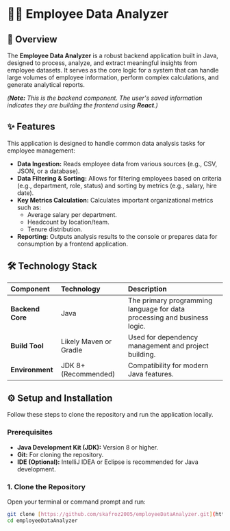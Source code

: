 # 👨‍💻 Employee Data Analyzer

## 🚀 Overview

The **Employee Data Analyzer** is a robust backend application built in Java, designed to process, analyze, and extract meaningful insights from employee datasets. It serves as the core logic for a system that can handle large volumes of employee information, perform complex calculations, and generate analytical reports.

*(**Note:** This is the backend component. The user's saved information indicates they are building the frontend using **React**.)*

## ✨ Features

This application is designed to handle common data analysis tasks for employee management:

* **Data Ingestion:** Reads employee data from various sources (e.g., CSV, JSON, or a database).
* **Data Filtering & Sorting:** Allows for filtering employees based on criteria (e.g., department, role, status) and sorting by metrics (e.g., salary, hire date).
* **Key Metrics Calculation:** Calculates important organizational metrics such as:
    * Average salary per department.
    * Headcount by location/team.
    * Tenure distribution.
* **Reporting:** Outputs analysis results to the console or prepares data for consumption by a frontend application.

## 🛠️ Technology Stack

| Component | Technology | Description |
| :--- | :--- | :--- |
| **Backend Core** | Java | The primary programming language for data processing and business logic. |
| **Build Tool** | Likely Maven or Gradle | Used for dependency management and project building. |
| **Environment** | JDK 8+ (Recommended) | Compatibility for modern Java features. |

## ⚙️ Setup and Installation

Follow these steps to clone the repository and run the application locally.

### Prerequisites

* **Java Development Kit (JDK):** Version 8 or higher.
* **Git:** For cloning the repository.
* **IDE (Optional):** IntelliJ IDEA or Eclipse is recommended for Java development.

### 1. Clone the Repository

Open your terminal or command prompt and run:

```bash
git clone [https://github.com/skafroz2005/employeeDataAnalyzer.git](https://github.com/skafroz2005/employeeDataAnalyzer.git)
cd employeeDataAnalyzer
